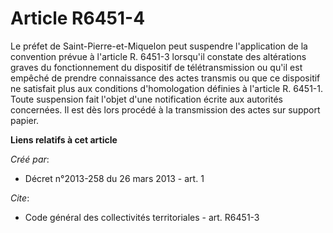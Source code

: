 # Article R6451-4

Le préfet de Saint-Pierre-et-Miquelon peut suspendre l'application de la convention prévue à l'article R. 6451-3 lorsqu'il
constate des altérations graves du fonctionnement du dispositif de télétransmission ou qu'il est empêché de prendre
connaissance des actes transmis ou que ce dispositif ne satisfait plus aux conditions d'homologation définies à l'article R.
6451-1. Toute suspension fait l'objet d'une notification écrite aux autorités concernées. Il est dès lors procédé à la
transmission des actes sur support papier.

**Liens relatifs à cet article**

_Créé par_:

  - Décret n°2013-258 du 26 mars 2013 - art. 1

_Cite_:

  - Code général des collectivités territoriales - art. R6451-3
